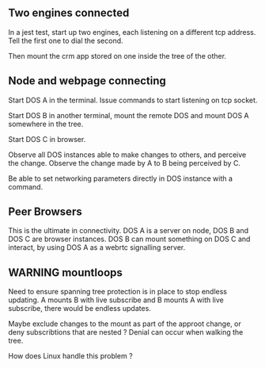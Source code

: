 ## Two engines connected
In a jest test, start up two engines, each listening on a different tcp address. Tell the first one to dial the second.

Then mount the crm app stored on one inside the tree of the other.
## Node and webpage connecting
Start DOS A in the terminal. Issue commands to start listening on tcp socket.

Start DOS B in another terminal, mount the remote DOS and mount DOS A somewhere in the tree.

Start DOS C in browser.

Observe all DOS instances able to make changes to others, and perceive the change. Observe the change made by A to B being perceived by C.

Be able to set networking parameters directly in DOS instance with a command.

## Peer Browsers
This is the ultimate in connectivity. DOS A is a server on node, DOS B and DOS C are browser instances. DOS B can mount something on DOS C and interact, by using DOS A as a webrtc signalling server.

## WARNING mountloops
Need to ensure spanning tree protection is in place to stop endless updating. A mounts B with live subscribe and B mounts A with live subscribe, there would be endless updates.

Maybe exclude changes to the mount as part of the approot change, or deny subscribtions that are nested ? Denial can occur when walking the tree.

How does Linux handle this problem ?